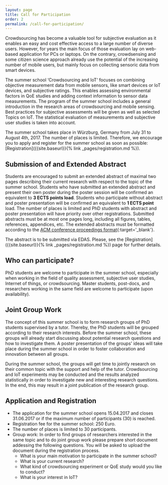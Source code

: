 ```yaml
---
layout: page
title: Call for Participation
order: 2
permalink: /call-for-participation/
---
```

Crowdsourcing has become a valuable tool for subjective evaluation as it enables an easy and cost effective access to a large number of diverse users.
However, for years the main focus of those evaluation lay on web-based application for PCs or laptops.
On the contrary, crowdsensing and some citizen science approach already use the potential of the increasing number of mobile users, but mainly focus on collecting sensoric data from smart devices.

The summer school ‘Crowdsourcing and IoT‘ focuses on combining objective measurement data from mobile sensors, like smart devices or IoT devices, and subjective ratings.
This enables assessing environmental factors in QoE studies and adding context information to sensor data measurements.
The program of the summer school includes a general introduction in the research areas of crowdsourcing and mobile sensing.
Best practices for subjective assessments will be given as well as selected Topics on IoT.
The statistical evaluation of measurements and subjective user studies is taken into account.

The summer school takes place in W&uuml;rzburg, Germany from July 31 to August 4th, 2017.
The number of places is limited.
Therefore, we encourage you to apply and register for the summer school as soon as possible: [Registration]({{site.baseurl}}{% link _pages/registration.md %}).

## Submission of and Extended Abstract
Students are encouraged to submit an extended abstract of maximal two pages describing their current research with respect to the topic of the summer school.
Students who have submitted an extended abstract and present their own poster during the poster session will be confirmed an equivalent to **3 ECTS points load**.
Students who participate without abstract and poster presentation will be confirmed an equivalent to **1 ECTS point** load.
The number of places is limited and PhD students with abstract and poster presentation will have priority over other registrations.
Submitted abstracts must be at most one pages long, including all figures, tables, references, appendices, etc. 
The extended abstracts must be formatted according to the [ACM conference proceedings format](http://www.acm.org/publications/proceedings-template){:target='_blank'}. 

The abstract is to be submitted via EDAS. Please, see the  [Registration]({{site.baseurl}}{% link _pages/registration.md %}) page for further details. 

  
## Who can participate?
PhD students are welcome to participate in the summer school, especially when working in the field of quality assessment, subjective user studies, Internet of things, or crowdsourcing.
Master students, post-docs, and researchers working in the same field are welcome to participate (upon availability).

## Joint Group Work
The concept of this summer school is to form research groups of PhD students supervised by a tutor.
Thereby, the PhD students will be grouped according to their research interests.
Before the summer school, these groups will already start discussing about potential research questions and how to investigate them.
A poster presentation of the groups' ideas will take place during the summer school in order to foster collaboration and innovation between all groups.

During the summer school, the groups will get time to jointly research on their common topic with the support and help of the tutor.
Crowdsourcing and IoT experiments may be conducted and the results analyzed statistically in order to investigate new and interesting research questions.
In the end, this may result in a joint publication of the research group.

## Application and Registration 
*	The application for the summer school opens 15.04.2017 and closes 31.06.2017 or if the maximum number of participants (30) is reached. 
* Registration fee for the summer school: 250 Euro.
* The number of places is limited to 30 participants.
* Group work: In order to find groups of researchers interested in the same topic and to do joint group work please prepare short document addessing the following questions.
You will be asked to upload the document during the registration process.
  + What is your main motivation to participate in the summer school?
  + What is your current research?
  + What kind of crowdsourcing experiment or QoE study would you like to conduct?
  + What is your interest in IoT?
